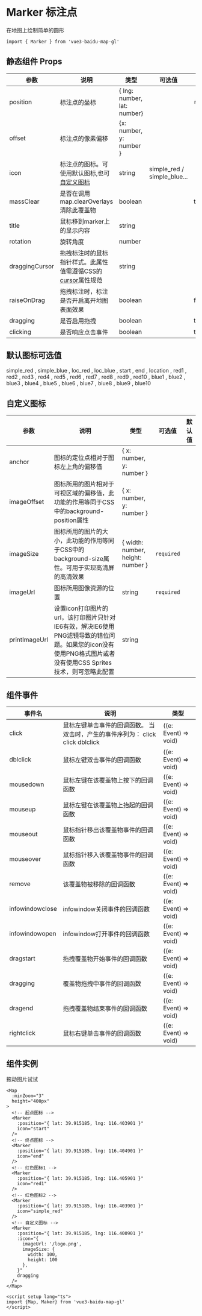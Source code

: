 # Marker 标注点

在地图上绘制简单的圆形

```ts:no-line-numbers
import { Marker } from 'vue3-baidu-map-gl'
```

## 静态组件 Props
| 参数           | 说明                                                                                                                   | 类型                        | 可选值                      | 默认值     |
| -------------- | ---------------------------------------------------------------------------------------------------------------------- | --------------------------- | --------------------------- | ---------- |
| position       | 标注点的坐标                                                                                                           | { lng: number, lat: number} |                             | `required` |
| offset         | 标注点的像素偏移                                                                                                       | {x: number, y: number }     |                             |            |
| icon           | 标注点的图标。可使用默认图标,也可[自定义图标](#自定义图标)                                                             | string                      | simple_red / simple_blue... |            |
| massClear      | 是否在调用map.clearOverlays清除此覆盖物                                                                                | boolean                     |                             | true       |
| title          | 鼠标移到marker上的显示内容                                                                                             | string                      |                             |            |
| rotation       | 旋转角度                                                                                                               | number                      |                             |            |
| draggingCursor | 拖拽标注时的鼠标指针样式。此属性值需遵循CSS的[cursor](https://developer.mozilla.org/en-US/docs/Web/CSS/cursor)属性规范 | string                      |                             |            |
| raiseOnDrag    | 拖拽标注时，标注是否开启离开地图表面效果                                                                               | boolean                     |                             | false      |
| dragging       | 是否启用拖拽                                                                                                           | boolean                     |                             | true       |
| clicking       | 是否响应点击事件                                                                                                       | boolean                     |                             | true       |


## 默认图标可选值
 simple_red , simple_blue , loc_red , loc_blue , start , end , location , red1 , red2 , red3 , red4 , red5 , red6 , red7 , red8 , red9 , red10 , blue1 , blue2 , blue3 , blue4 , blue5 , blue6 , blue7 , blue8 , blue9 , blue10

## 自定义图标
| 参数          | 说明                                                                                                                                                         | 类型                              | 可选值     | 默认值 |
| ------------- | ------------------------------------------------------------------------------------------------------------------------------------------------------------ | --------------------------------- | ---------- | ------ |
| anchor        | 图标的定位点相对于图标左上角的偏移值                                                                                                                         | { x: number, y: number }          |            |        |
| imageOffset   | 图标所用的图片相对于可视区域的偏移值，此功能的作用等同于CSS中的background-position属性                                                                       | { x: number, y: number }          |            |        |
| imageSize     | 图标所用的图片的大小，此功能的作用等同于CSS中的background-size属性。可用于实现高清屏的高清效果                                                               | { width: number, height: number } | `required` |        |
| imageUrl      | 图标所用图像资源的位置                                                                                                                                       | string                            | `required` |        |
| printImageUrl | 设置icon打印图片的url，该打印图片只针对IE6有效，解决IE6使用PNG滤镜导致的错位问题。如果您的icon没有使用PNG格式图片或者没有使用CSS Sprites技术，则可忽略此配置 | string                            |            |        |

## 组件事件
| 事件名          | 说明                                                                           | 类型                 |
| --------------- | ------------------------------------------------------------------------------ | -------------------- |
| click           | 鼠标左键单击事件的回调函数。 当双击时，产生的事件序列为： click click dblclick | ((e: Event) => void) |
| dblclick        | 鼠标左键双击事件的回调函数                                                     | ((e: Event) => void) |
| mousedown       | 鼠标左键在该覆盖物上按下的回调函数                                             | ((e: Event) => void) |
| mouseup         | 鼠标左键在该覆盖物上抬起的回调函数                                             | ((e: Event) => void) |
| mouseout        | 鼠标指针移出该覆盖物事件的回调函数                                             | ((e: Event) => void) |
| mouseover       | 鼠标指针移入该覆盖物事件的回调函数                                             | ((e: Event) => void) |
| remove          | 该覆盖物被移除的回调函数                                                       | ((e: Event) => void) |
| infowindowclose | infowindow关闭事件的回调函数                                                   | ((e: Event) => void) |
| infowindowopen  | infowindow打开事件的回调函数                                                   | ((e: Event) => void) |
| dragstart       | 拖拽覆盖物开始事件的回调函数                                                   | ((e: Event) => void) |
| dragging        | 覆盖物拖拽中事件的回调函数                                                     | ((e: Event) => void) |
| dragend         | 拖拽覆盖物结束事件的回调函数                                                   | ((e: Event) => void) |
| rightclick      | 鼠标右键单击事件的回调函数                                                     | ((e: Event) => void) |
## 组件实例
<div>
<Map
  :ak="'4stE857hYPHbEmgKhLiTAa0QbCIULHpm'"
  :minZoom="3"
  height="400px"
>
  <Marker
    :position="{ lat: 39.915185, lng: 116.403901 }"
    icon="start"
  />
  <Marker
    :position="{ lat: 39.915185, lng: 116.404901 }"
    icon="end"
  />
  <Marker
    :position="{ lat: 39.915185, lng: 116.405901 }"
    icon="red1"
  />
  <Marker
    :position="{ lat: 39.915185, lng: 116.406901 }"
    icon="simple_red"
  />
  <Marker
			:position="{ lat: 39.915185, lng: 116.400901 }"
			:icon="{
        imageUrl: '/logo.png',
        imageSize: {
          width: 100,
          height: 100
        },
      }"
			dragging
		/>
</Map>
</div>

拖动图片试试

```vue:no-line-numbers
<Map
  :minZoom="3" 
  height="400px"
>
  <!-- 起点图标 -->
  <Marker
    :position="{ lat: 39.915185, lng: 116.403901 }"
    icon="start"
  />
  <!-- 终点图标 -->
  <Marker
    :position="{ lat: 39.915185, lng: 116.404901 }"
    icon="end"
  />
  <!-- 红色图标1 -->
  <Marker
    :position="{ lat: 39.915185, lng: 116.405901 }"
    icon="red1"
  />
  <!-- 红色图标2 -->
  <Marker
    :position="{ lat: 39.915185, lng: 116.403901 }"
    icon="simple_red"
  />
  <!-- 自定义图标 -->
  <Marker
    :position="{ lat: 39.915185, lng: 116.400901 }"
    :icon="{
      imageUrl: '/logo.png',
      imageSize: {
        width: 100,
        height: 100
      },
    }"
    dragging
  />
</Map>

<script setup lang="ts">
import {Map, Maker} from 'vue3-baidu-map-gl'
</script>
```